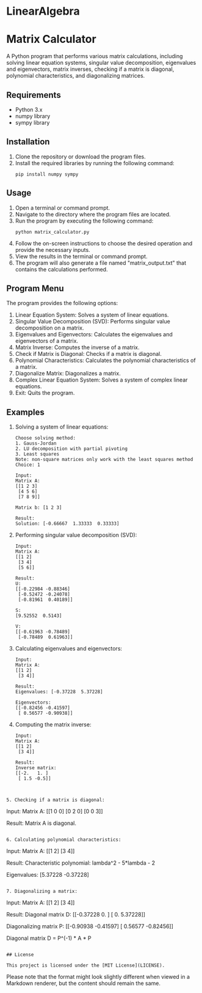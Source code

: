 # LinearAlgebra

# Matrix Calculator

A Python program that performs various matrix calculations, including solving linear equation systems, singular value decomposition, eigenvalues and eigenvectors, matrix inverses, checking if a matrix is diagonal, polynomial characteristics, and diagonalizing matrices.

## Requirements

- Python 3.x
- numpy library
- sympy library

## Installation

1. Clone the repository or download the program files.
2. Install the required libraries by running the following command:
   ```
   pip install numpy sympy
   ```

## Usage

1. Open a terminal or command prompt.
2. Navigate to the directory where the program files are located.
3. Run the program by executing the following command:
   ```
   python matrix_calculator.py
   ```
4. Follow the on-screen instructions to choose the desired operation and provide the necessary inputs.
5. View the results in the terminal or command prompt.
6. The program will also generate a file named "matrix_output.txt" that contains the calculations performed.

## Program Menu

The program provides the following options:

1. Linear Equation System: Solves a system of linear equations.
2. Singular Value Decomposition (SVD): Performs singular value decomposition on a matrix.
3. Eigenvalues and Eigenvectors: Calculates the eigenvalues and eigenvectors of a matrix.
4. Matrix Inverse: Computes the inverse of a matrix.
5. Check if Matrix is Diagonal: Checks if a matrix is diagonal.
6. Polynomial Characteristics: Calculates the polynomial characteristics of a matrix.
7. Diagonalize Matrix: Diagonalizes a matrix.
8. Complex Linear Equation System: Solves a system of complex linear equations.
9. Exit: Quits the program.

## Examples

1. Solving a system of linear equations:

   ```
   Choose solving method:
   1. Gauss-Jordan
   2. LU decomposition with partial pivoting
   3. Least squares
   Note: non-square matrices only work with the least squares method
   Choice: 1

   Input:
   Matrix A:
   [[1 2 3]
    [4 5 6]
    [7 8 9]]

   Matrix b: [1 2 3]

   Result:
   Solution: [-0.66667  1.33333  0.33333]
   ```

2. Performing singular value decomposition (SVD):

   ```
   Input:
   Matrix A:
   [[1 2]
    [3 4]
    [5 6]]

   Result:
   U:
   [[-0.22984 -0.88346]
    [-0.52472 -0.24078]
    [-0.81961  0.40189]]

   S:
   [9.52552  0.5143]

   V:
   [[-0.61963 -0.78489]
    [-0.78489  0.61963]]
   ```

3. Calculating eigenvalues and eigenvectors:

   ```
   Input:
   Matrix A:
   [[1 2]
    [3 4]]

   Result:
   Eigenvalues: [-0.37228  5.37228]

   Eigenvectors:
   [[-0.82456 -0.41597]
    [ 0.56577 -0.90938]]
   ```

4. Computing the matrix inverse:

   ```
   Input:
   Matrix A:
   [[1 2]
    [3 4]]

   Result:
   Inverse matrix:
   [[-2.   1. ]
    [ 1.5 -0.5]]
  

 ```

5. Checking if a matrix is diagonal:

   ```
   Input:
   Matrix A:
   [[1 0 0]
    [0 2 0]
    [0 0 3]]

   Result:
   Matrix A is diagonal.
   ```

6. Calculating polynomial characteristics:

   ```
   Input:
   Matrix A:
   [[1 2]
    [3 4]]

   Result:
   Characteristic polynomial: lambda^2 - 5*lambda - 2

   Eigenvalues: [5.37228 -0.37228]
   ```

7. Diagonalizing a matrix:

   ```
   Input:
   Matrix A:
   [[1 2]
    [3 4]]

   Result:
   Diagonal matrix D:
   [[-0.37228  0.     ]
    [ 0.       5.37228]]

   Diagonalizing matrix P:
   [[-0.90938 -0.41597]
    [ 0.56577 -0.82456]]

   Diagonal matrix D = P^(-1) * A * P
   ```

## License

This project is licensed under the [MIT License](LICENSE).
```

Please note that the format might look slightly different when viewed in a Markdown renderer, but the content should remain the same.
